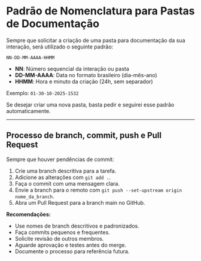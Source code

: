 # Padrão de Nomenclatura para Pastas de Documentação

Sempre que solicitar a criação de uma pasta para documentação da sua interação, será utilizado o seguinte padrão:

`NN-DD-MM-AAAA-HHMM`

- **NN**: Número sequencial da interação ou pasta
- **DD-MM-AAAA**: Data no formato brasileiro (dia-mês-ano)
- **HHMM**: Hora e minuto da criação (24h, sem separador)

Exemplo: `01-30-10-2025-1532`

Se desejar criar uma nova pasta, basta pedir e seguirei esse padrão automaticamente.

---

## Processo de branch, commit, push e Pull Request

Sempre que houver pendências de commit:

1. Crie uma branch descritiva para a tarefa.
2. Adicione as alterações com `git add .`.
3. Faça o commit com uma mensagem clara.
4. Envie a branch para o remoto com `git push --set-upstream origin nome_da_branch`.
5. Abra um Pull Request para a branch main no GitHub.

**Recomendações:**
- Use nomes de branch descritivos e padronizados.
- Faça commits pequenos e frequentes.
- Solicite revisão de outros membros.
- Aguarde aprovação e testes antes do merge.
- Documente o processo para referência futura.